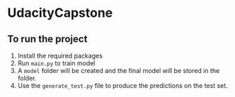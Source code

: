 # UdacityCapstone

## To run the project

1. Install the required packages
2. Run `main.py` to train model
3. A `model` folder will be created and the final model will be stored in the folder.
4. Use the `generate_test.py` file to produce the predictions on the test set.